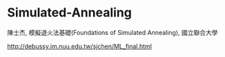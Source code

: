 # Simulated-Annealing
陳士杰, 模擬退火法基礎(Foundations of Simulated Annealing), 國立聯合大學

http://debussy.im.nuu.edu.tw/sjchen/ML_final.html
